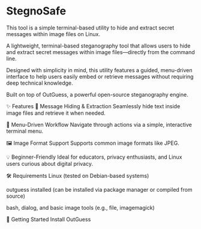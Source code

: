# StegnoSafe
This tool is a simple terminal-based utility to hide and extract secret messages within image files on Linux.

A lightweight, terminal-based steganography tool that allows users to hide and extract secret messages within image files—directly from the command line.

Designed with simplicity in mind, this utility features a guided, menu-driven interface to help users easily embed or retrieve messages without requiring deep technical knowledge.

Built on top of OutGuess, a powerful open-source steganography engine.

✨ Features
🔐 Message Hiding & Extraction
Seamlessly hide text inside image files and retrieve it when needed.

🧭 Menu-Driven Workflow
Navigate through actions via a simple, interactive terminal menu.

🖼️ Image Format Support
Supports common image formats like JPEG.

💡 Beginner-Friendly
Ideal for educators, privacy enthusiasts, and Linux users curious about digital privacy.

🛠 Requirements
Linux (tested on Debian-based systems)

outguess installed (can be installed via package manager or compiled from source)

bash, dialog, and basic image tools (e.g., file, imagemagick)

🚀 Getting Started
Install OutGuess



